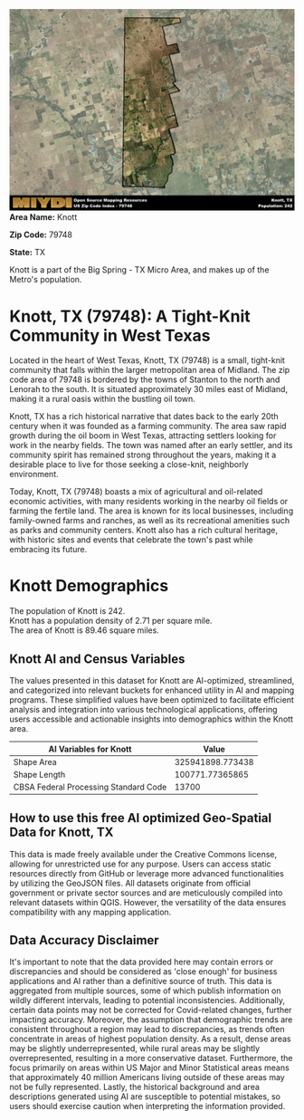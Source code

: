 ![Image Alt Text](../_images/79748.png)
**Area Name:** Knott

**Zip Code:** 79748

**State:** TX

Knott is a part of the Big Spring - TX Micro Area, and makes up  of the Metro's population.  

# Knott, TX (79748): A Tight-Knit Community in West Texas  

Located in the heart of West Texas, Knott, TX (79748) is a small, tight-knit community that falls within the larger metropolitan area of Midland. The zip code area of 79748 is bordered by the towns of Stanton to the north and Lenorah to the south. It is situated approximately 30 miles east of Midland, making it a rural oasis within the bustling oil town.

Knott, TX has a rich historical narrative that dates back to the early 20th century when it was founded as a farming community. The area saw rapid growth during the oil boom in West Texas, attracting settlers looking for work in the nearby fields. The town was named after an early settler, and its community spirit has remained strong throughout the years, making it a desirable place to live for those seeking a close-knit, neighborly environment.

Today, Knott, TX (79748) boasts a mix of agricultural and oil-related economic activities, with many residents working in the nearby oil fields or farming the fertile land. The area is known for its local businesses, including family-owned farms and ranches, as well as its recreational amenities such as parks and community centers. Knott also has a rich cultural heritage, with historic sites and events that celebrate the town's past while embracing its future.

# Knott Demographics

The population of Knott is 242.  
Knott has a population density of 2.71 per square mile.  
The area of Knott is 89.46 square miles.  

## Knott AI and Census Variables

The values presented in this dataset for Knott are AI-optimized, streamlined, and categorized into relevant buckets for enhanced utility in AI and mapping programs. These simplified values have been optimized to facilitate efficient analysis and integration into various technological applications, offering users accessible and actionable insights into demographics within the Knott area.

| AI Variables for Knott | Value |
|-------------|-------|
| Shape Area | 325941898.773438 |
| Shape Length | 100771.77365865 |
| CBSA Federal Processing Standard Code | 13700 |

## How to use this free AI optimized Geo-Spatial Data for Knott, TX

This data is made freely available under the Creative Commons license, allowing for unrestricted use for any purpose. Users can access static resources directly from GitHub or leverage more advanced functionalities by utilizing the GeoJSON files. All datasets originate from official government or private sector sources and are meticulously compiled into relevant datasets within QGIS. However, the versatility of the data ensures compatibility with any mapping application.

## Data Accuracy Disclaimer
It's important to note that the data provided here may contain errors or discrepancies and should be considered as 'close enough' for business applications and AI rather than a definitive source of truth. This data is aggregated from multiple sources, some of which publish information on wildly different intervals, leading to potential inconsistencies. Additionally, certain data points may not be corrected for Covid-related changes, further impacting accuracy. Moreover, the assumption that demographic trends are consistent throughout a region may lead to discrepancies, as trends often concentrate in areas of highest population density. As a result, dense areas may be slightly underrepresented, while rural areas may be slightly overrepresented, resulting in a more conservative dataset. Furthermore, the focus primarily on areas within US Major and Minor Statistical areas means that approximately 40 million Americans living outside of these areas may not be fully represented. Lastly, the historical background and area descriptions generated using AI are susceptible to potential mistakes, so users should exercise caution when interpreting the information provided.
